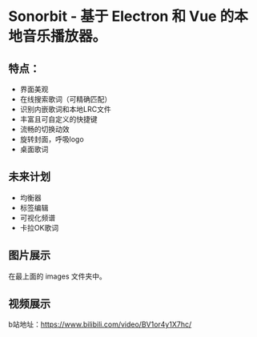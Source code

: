 # Sonorbit - 基于 Electron 和 Vue 的本地音乐播放器。

## 特点：

- 界面美观
- 在线搜索歌词（可精确匹配）
- 识别内嵌歌词和本地LRC文件
- 丰富且可自定义的快捷键
- 流畅的切换动效
- 旋转封面，呼吸logo
- 桌面歌词



## 未来计划

- 均衡器
- 标签编辑
- 可视化频谱
- 卡拉OK歌词



## 图片展示

在最上面的 images 文件夹中。



## 视频展示

b站地址：https://www.bilibili.com/video/BV1or4y1X7hc/

